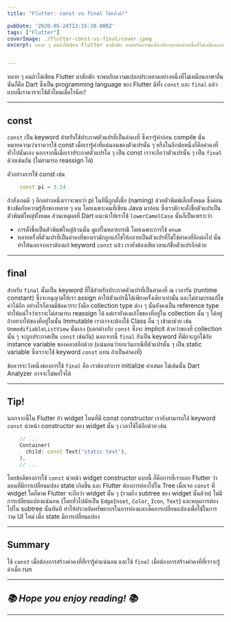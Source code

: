 ```yaml
---
title: "Flutter: const vs final ใช้ยังไงดี!"

pubDate: '2020-05-24T13:15:20.000Z'
tags: ["Flutter"]
coverImage: ./flutter-const-vs-final/cover.jpeg
excerpt: หลาย ๆ คนถ้าได้เขียน Flutter มาสักพัก จะพบกับความแปลกประหลาดอย่างหนึ่งที่ไม่เหมือนภาษาอื่น นั่นก็คือ Dart ซึ่งเป็น programming language ของ Flutter มีทั้ง const และ final แล้วแบบนี้เราควรจะใช้ตัวไหนเมื่อไรดีละ!


---
```


หลาย ๆ คนถ้าได้เขียน Flutter มาสักพัก จะพบกับความแปลกประหลาดอย่างหนึ่งที่ไม่เหมือนภาษาอื่น นั่นก็คือ Dart ซึ่งเป็น programming language ของ Flutter มีทั้ง `const` และ `final` แล้วแบบนี้เราควรจะใช้ตัวไหนเมื่อไรดีละ!

---

## const

`const` เป็น keyword สำหรับใช้ประกาศตัวแปรที่เป็นค่าคงที่ ซึ่งเรารู้ค่าก่อน compile นั่นหมายความว่าเราควรใช้ const เมื่อเรารู้ค่าที่แน่นอนของตัวแปรนั้น ๆ หรือในอีกนัยหนึ่งก็คือค่าคงที่ทั่วไปนั่นเอง นอกจากนี้เมื่อเราประกาศตัวแปรใด ๆ เป็น const เราจะถือว่าตัวแปรนั้น ๆ เป็น `final` ด้วยเช่นกัน (ไม่สามารถ reassign ได้)

ตัวอย่างการใช้ const เช่น

```dart
    const pi = 3.14
```

ถ้าสังเกตดี ๆ อีกอย่างหนึ่งเราจะพบว่า pi ในทีนี้ถูกตั้งชื่อ (naming) ด้วยตัวพิมพ์เล็กทั้งหมด ซึ่งค่อนข้างขัดกับความรู้สึกของหลาย ๆ คน โดยเฉพาะคนที่เขียน Java มาก่อน ซึ่งเรามักจะตั้งชื่อตัวแปรเป็นตัวพิมพ์ใหญ่ทั้งหมด ส่วนเหตุผลที่ Dart แนะนำให้เราใช้ `lowerCamelCase` นั้นก็เป็นเพราะว่า

- การตั้งชื่อเป็นตัวพิมพ์ใหญ่ล้วนนั้น ดูแย่ในหลายกรณี โดยเฉพาะการใช้ `enum`
- หลายครั้งที่ตัวแปรที่เป็นค่าคงที่ของเรามักถูกแก้ไขให้กลายเป็นตัวแปรที่ไม่ใช่ค่าคงที่อีกต่อไป นั่นทำให้นอกจากเราต้องแก้ keyword `const` แล้ว เรายังต้องเสียเวลาแก้ชื่อตัวแปรอีกด้วย

---

## final

สำหรับ `final` นั้นเป็น keyword ที่ใช้สำหรับประกาศตัวแปรที่เป็นค่าคงที่ ณ เวลารัน (runtime constant) ซึ่งจะอนุญาตให้เรา assign ค่าให้ตัวแปรนี้ได้เพียงครั้งเดียวเท่านั้น และไม่สามารถแก้ไขค่าได้อีก อย่างไรก็ตามมีข้อควรระวังคือ collection type ต่าง ๆ นั้นยังคงเป็น reference type ทำให้แน่ใจว่าเราจะไม่สามารถ reassign ได้ แต่เรายังคงแก้ไขของที่อยู่ใน collection นั้น ๆ ได้อยู่ ถ้าอยากให้ของที่อยู่ในนั้น Immutable เราอาจจะต้องใช้ Class อื่น ๆ เข้ามาช่วย เช่น `UnmodifiableListView` นั่นเอง (แตกต่างกับ `const` ซึ่งจะ implicit ด้วยว่าของที่ collection นั้น ๆ จะถูกประกาศเป็น `const` เช่นกัน) นอกจากนี้ `final` ยังเป็น keyword ที่มักจะถูกใช้กับ instance variable ของคลาสอีกด้วย (แน่นอนว่ายกเว้นกรณีที่ตัวแปรนั้น ๆ เป็น static variable ซึ่งเราจะใช้ keyword `const` แทน ถ้าเป็นค่าคงที่)

ข้อควรระวังหนึ่งของการใช้ `final` คือ เราต้องทำการ initialize ค่าเสมอ ไม่เช่นนั้น Dart Analyzer อาจจะไม่พอใจได้

---

## Tip!

นอกจากนี้ใน Flutter ถ้า widget ไหนที่มี const constructor เรายังสามารถใส่ keyword `const` นำหน้า constructor ของ widget นั้น ๆ เวลาใช้ได้อีกด้วย เช่น

```dart
    // ...
    Container(
      child: const Text('static text'),
    ),
    // ...
```

โดยข้อดีของการใช้ `const` นำหน้า widget constructor แบบนี้ ก็คือการที่เราบอก Flutter ว่าตอนที่มีการเปลี่ยนแปลง state เกิดขึ้น และ Flutter ต้องการท่องไปใน Tree เมื่อเจอ `const` ที่ widget ใดก็ตาม Flutter จะถือว่า widget นั้น ๆ (รวมถึง subtree ของ widget นั้นด้วย) ไม่มีการเปลี่ยนแปลงแน่นอน (โดยทั่วไปมักเป็น `EdgeInset`, `Color`, `Icon`, `Text`) และหยุดการท่องไปใน subtree นั้นทันที ทำให้ประหยัดทรัพยากรในการท่องและเช็คการเปลี่ยนแปลงเพื่อใช้ในการวาด UI ใหม่ เมื่อ state มีการเปลี่ยนแปลง

---

## Summary

ใช้ `const` เมื่อต้องการสร้างค่าคงที่ที่เรารู้ค่าแน่นอน และใช้ `final` เมื่อต้องการสร้างค่าคงที่ที่เราจะรู้ค่าเมื่อ run

---

## *📚 Hope you enjoy reading! 📚*

---
